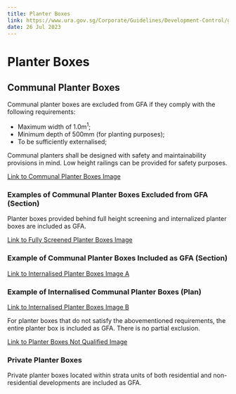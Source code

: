 ```yaml
---
title: Planter Boxes
link: https://www.ura.gov.sg/Corporate/Guidelines/Development-Control/gross-floor-area/GFA/PlanterBoxes
date: 26 Jul 2023
---
```


# Planter Boxes

## Communal Planter Boxes

Communal planter boxes are excluded from GFA if they comply with the following requirements:

- Maximum width of 1.0m<sup>1</sup>;
- Minimum depth of 500mm (for planting purposes);
- To be sufficiently externalised;

Communal planters shall be designed with safety and maintainability provisions in mind. Low height railings can be provided for safety purposes.

[Link to Communal Planter Boxes Image](https://www.ura.gov.sg/-/media/Corporate/Guidelines/Development-control/GFA/GFA-45-Communal-planter-boxes_final.jpg?h=586&w=800)

### Examples of Communal Planter Boxes Excluded from GFA (Section)

Planter boxes provided behind full height screening and internalized planter boxes are included as GFA.

[Link to Fully Screened Planter Boxes Image](https://www.ura.gov.sg/-/media/Corporate/Guidelines/Development-control/GFA/GFA-46-Fully-screened-planter-boxes_final.jpg)

### Example of Communal Planter Boxes Included as GFA (Section)

[Link to Internalised Planter Boxes Image A](https://www.ura.gov.sg/-/media/Corporate/Guidelines/Development-control/GFA/GFA-47-Internalized-Planter-Boxes-A_final.jpg)

### Example of Internalised Communal Planter Boxes (Plan)

[Link to Internalised Planter Boxes Image B](https://www.ura.gov.sg/-/media/Corporate/Guidelines/Development-control/GFA/GFA-48-Internalized-Planter-Boxes-B_final.jpg?h=583&w=800)

For planter boxes that do not satisfy the abovementioned requirements, the entire planter box is included as GFA. There is no partial exclusion.

[Link to Planter Boxes Not Qualified Image](https://www.ura.gov.sg/-/media/Corporate/Guidelines/Development-control/GFA/GFA-49-Planter-Boxes-not-qualified_final.jpg)

### Private Planter Boxes

Private planter boxes located within strata units of both residential and non-residential developments are included as GFA.


